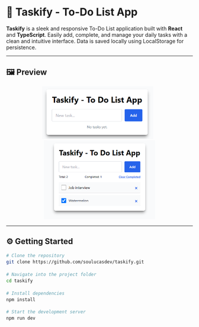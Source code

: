 # 📝 Taskify - To-Do List App

**Taskify** is a sleek and responsive To-Do List application built with **React** and **TypeScript**. Easily add, complete, and manage your daily tasks with a clean and intuitive interface. Data is saved locally using LocalStorage for persistence.

---

## 🖼️ Preview

<p align="center">
  <img src="./preview/p1.PNG" alt="Preview 1" width="300" style="margin-right: 10px;" />
  <img src="./preview/p2.PNG" alt="Preview 2" width="300" />
</p>

---

## ⚙️ Getting Started

```bash
# Clone the repository
git clone https://github.com/soulucasdev/taskify.git

# Navigate into the project folder
cd taskify

# Install dependencies
npm install

# Start the development server
npm run dev

